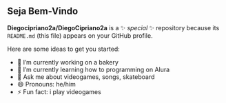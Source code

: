 ## **Seja Bem-Vindo**

**Diegocipriano2a/DiegoCipriano2a** is a ✨ _special_ ✨ repository because its `README.md` (this file) appears on your GitHub profile.

Here are some ideas to get you started:

- 🔭 I’m currently working on a bakery
- 🌱 I’m currently learning how to programming on Alura
- 💬 Ask me about videogames, songs, skateboard
- 😄 Pronouns: he/him
- ⚡ Fun fact: i play videogames
